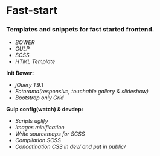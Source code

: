 # Fast-start
<h3>Templates and snippets for fast started frontend.</h3>

- <i>BOWER</i>
- <i>GULP</i>
- <i>SCSS</i>
- <i>HTML Template</i>

<b>Init Bower:</b>

- <i>jQuery 1.9.1</i>
- <i>Fotorama(responsive, touchable gallery & slideshow)</i>
- <i>Bootstrap only Grid</i>

<b>Gulp config(watch) & devdep:</b>

- <i>Scripts uglify</i>
- <i>Images minification</i>
- <i>Write sourcemaps for SCSS</i>
- <i>Compilation SCSS</i>
- <i>Concatination CSS in dev/ and put in public/ </i>
